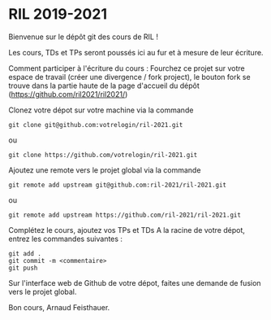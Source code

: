 # RIL 2019-2021

Bienvenue sur le dépôt git des cours de RIL !

Les cours, TDs et TPs seront poussés ici au fur et à mesure de leur écriture.

Comment participer à l'écriture du cours :
Fourchez ce projet sur votre espace de travail (créer une divergence / fork project), le bouton fork se trouve dans la partie haute de la page d'accueil du dépôt (https://github.com/ril2021/ril2021/)

Clonez votre dépot sur votre machine via la commande
```
git clone git@github.com:votrelogin/ril-2021.git
```
ou
```
git clone https://github.com/votrelogin/ril-2021.git
```

Ajoutez une remote vers le projet global via la commande

```
git remote add upstream git@github.com:ril-2021/ril-2021.git
```
ou
```
git remote add upstream https://github.com/ril-2021/ril-2021.git
```

Complétez le cours, ajoutez vos TPs et TDs
A la racine de votre dépot, entrez les commandes suivantes :

```
git add .
git commit -m <commentaire>
git push
```

Sur l'interface web de Github de votre dépot, faites une demande de fusion vers le projet global.

Bon cours,
Arnaud Feisthauer.
